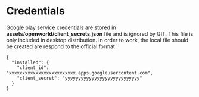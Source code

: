 
# Credentials

Google play service credentials are stored in **assets/openworld/client_secrets.json** file and is
ignored by GIT. This file is only included in desktop distribution.
In order to work, the local file should be created are respond to the official format :

```
{
  "installed": {
    "client_id": "xxxxxxxxxxxxxxxxxxxxxxxxx.apps.googleusercontent.com",
    "client_secret": "yyyyyyyyyyyyyyyyyyyyyyyyyyyy"
  }
}
```